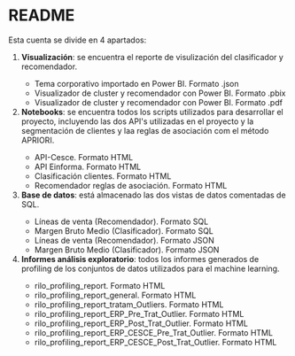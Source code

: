 # README

<p>Esta cuenta se divide en 4 apartados:</p>

<ol>
  <li><b>Visualización</b>: se encuentra el reporte de visulización del clasificador y recomendador.</li>
<ul>
<li>Tema corporativo importado en Power BI. Formato .json</li>
<li>Visualizador de cluster y recomendador con Power BI. Formato .pbix</li>
<li>Visualizador de cluster y recomendador con Power BI. Formato .pdf</li>
</ul>
<li><b>Notebooks</b>: se encuentra todos los scripts utilizados para desarrollar el proyecto, incluyendo las dos API's utilizadas en el proyecto y la segmentación de clientes y laa reglas de asociación com el método APRIORI. </li>

<ul>
<li>API-Cesce. Formato HTML</li>
<li>API Einforma. Formato HTML</li>
<li>Clasificación clientes. Formato HTML</li>
<li>Recomendador reglas de asociación. Formato HTML</li>
</ul>

<li><b>Base de datos</b>: está almacenado las dos vistas de datos comentadas de SQL.</li>
<ul>
<li>Líneas de venta (Recomendador). Formato SQL</li>
<li>Margen Bruto Medio (Clasificador). Formato SQL</li>
<li>Líneas de venta (Recomendador). Formato JSON</li>
<li>Margen Bruto Medio (Clasificador). Formato JSON</li>
</ul>

<li><b>Informes análisis exploratorio</b>: todos los informes generados de profiling de los conjuntos de datos utilizados para el machine learning.</li>
<ul>
<li>rilo_profiling_report. Formato HTML</li>
<li>rilo_profiling_report_general. Formato HTML</li>
<li>rilo_profiling_report_tratam_Outliers. Formato HTML</li>
<li>rilo_profiling_report_ERP_Pre_Trat_Outlier. Formato HTML</li>
<li>rilo_profiling_report_ERP_Post_Trat_Outlier. Formato HTML</li>
<li>rilo_profiling_report_ERP_CESCE_Pre_Trat_Outlier. Formato HTML</li>
<li>rilo_profiling_report_ERP_CESCE_Post_Trat_Outlier. Formato HTML</li>
</ul>

</ol>
